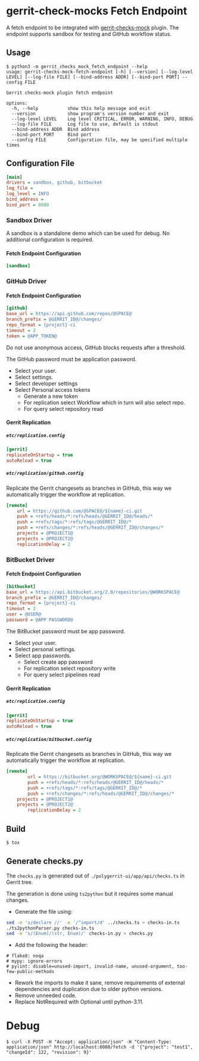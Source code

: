 # gerrit-check-mocks Fetch Endpoint

A fetch endpoint to be integrated with [gerrit-checks-mock](https://github.com/alonbl/gerrit-checks-mock) plugin.
The endpoint supports sandbox for testing and GitHub workflow status.

## Usage

```
$ python3 -m gerrit_checks_mock_fetch_endpoint --help
usage: gerrit-checks-mock-fetch-endpoint [-h] [--version] [--log-level LEVEL] [--log-file FILE] [--bind-address ADDR] [--bind-port PORT] --config FILE

Gerrit checks-mock plugin fetch endpoint

options:
  -h, --help           show this help message and exit
  --version            show program's version number and exit
  --log-level LEVEL    Log level CRITICAL, ERROR, WARNING, INFO, DEBUG
  --log-file FILE      Log file to use, default is stdout
  --bind-address ADDR  Bind address
  --bind-port PORT     Bind port
  --config FILE        Configuration file, may be specified multiple times
```

## Configuration File

```ini
[main]
drivers = sandbox, github, bitbucket
log_file =
log_level = INFO
bind_address =
bind_port = 8080
```

### Sandbox Driver

A sandbox is a standalone demo which can be used for debug. No additional
configuration is required.

#### Fetch Endpoint Configuration

```ini
[sandbox]
```

### GitHub Driver


#### Fetch Endpoint Configuration

```ini
[github]
base_url = https://api.github.com/repos/@SPACE@
branch_prefix = @GERRIT_ID@/changes/
repo_format = {project}-ci
timeout = 2
token = @APP_TOKEN@
```

Do not use anonymous access, GitHub blocks requests after a threshold.

The GitHub password must be application password.
* Select your user.
* Select settings.
* Select developer settings
* Select Personal access tokens
  * Generate a new token
  * For replication select Workflow which in turn will also select repo.
  * For query select repository read

#### Gerrit Replication

##### `etc/replication.config`

```ini
[gerrit]
replicateOnStartup = true
autoReload = true
```

##### `etc/replication/github.config`

Replicate the Gerrit changesets as branches in GitHub, this way we
automatically trigger the workflow at replication.

```ini
[remote]
	url = https://github.com/@SPACE@/${name}-ci.git
	push = +refs/heads/*:refs/heads/@GERRIT_ID@/heads/*
	push = +refs/tags/*:refs/tags/@GERRIT_ID@/*
	push = +refs/changes/*:refs/heads/@GERRIT_ID@/changes/*
	projects = @PROJECT1@
	projects = @PROJECT2@
	replicationDelay = 2
```

### BitBucket Driver


#### Fetch Endpoint Configuration

```ini
[bitbucket]
base_url = https://api.bitbucket.org/2.0/repositories/@WORKSPACE@
branch_prefix = @GERRIT_ID@/changes/
repo_format = {project}-ci
timeout = 2
user = @USER@
password = @APP PASSWORD@
```

The BitBucket password must be app password.
* Select your user.
* Select personal settings.
* Select app passwords.
  * Select create app password
  * For replication select repository write
  * For query select pipelines read

#### Gerrit Replication

##### `etc/replication.config`

```ini
[gerrit]
replicateOnStartup = true
autoReload = true
```

##### `etc/replication/bitbucket.config`

Replicate the Gerrit changesets as branches in GitHub, this way we
automatically trigger the workflow at replication.

```ini
[remote]
        url = https://bitbucket.org/@WORKSPACE@/${name}-ci.git
        push = +refs/heads/*:refs/heads/@GERRIT_ID@/heads/*
        push = +refs/tags/*:refs/tags/@GERRIT_ID@/*
        push = +refs/changes/*:refs/heads/@GERRIT_ID@/changes/*
	projects = @PROJECT1@
	projects = @PROJECT2@
        replicationDelay = 2
```

## Build

```sh
$ tox
```

## Generate checks.py

The `checks.py` is generated out of `./polygerrit-ui/app/api/checks.ts` in
Gerrit tree.

The generation is done using `ts2python` but it requires some manual changes.

* Generate the file using:

```sh
sed -e 's/declare //' -e '/^import/d' ../checks.ts > checks-in.ts
./ts2pythonParser.py checks-in.ts
sed -e 's/(Enum)/(str, Enum)/' checks-in.py > checks.py
```

* Add the following the header:

```
# flake8: noqa
# mypy: ignore-errors
# pylint: disable=unused-import, invalid-name, unused-argument, too-few-public-methods
```

* Rework the imports to make it sane, remove requirements of external
  dependencies and duplication due to older python versions.
* Remove unneeded code.
* Replace NotRequired with Optional until python-3.11.

# Debug

```
$ curl -X POST -H "Accept: application/json" -H "Content-Type: application/json" http://localhost:8080/fetch -d '{"project": "test1", "changeId": 122, "revision": 9}'
```
